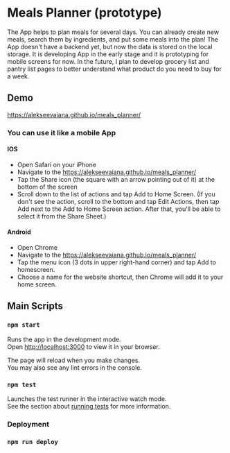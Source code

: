 # Meals Planner (prototype)

The App helps to plan meals for several days.
You can already create new meals, search them by ingredients, and put some meals into the plan!
The App doesn't have a backend yet, but now the data is stored on the local storage.
It is developing App in the early stage and it is prototyping for mobile screens for now.
In the future, I plan to develop grocery list and pantry list pages to better understand what product do you need to buy for a week.

## Demo

https://alekseevaiana.github.io/meals_planner/

### You can use it like a mobile App

#### IOS

- Open Safari on your iPhone
- Navigate to the https://alekseevaiana.github.io/meals_planner/
- Tap the Share icon (the square with an arrow pointing out of it) at the bottom of the screen
- Scroll down to the list of actions and tap Add to Home Screen. (If you don't see the action, scroll to the bottom and tap Edit Actions, then tap Add next to the Add to Home Screen action. After that, you'll be able to select it from the Share Sheet.)

#### Android

- Open Chrome
- Navigate to the https://alekseevaiana.github.io/meals_planner/
- Tap the menu icon (3 dots in upper right-hand corner) and tap Add to homescreen.
- Choose a name for the website shortcut, then Chrome will add it to your home screen.

## Main Scripts

### `npm start`

Runs the app in the development mode.\
Open [http://localhost:3000](http://localhost:3000) to view it in your browser.

The page will reload when you make changes.\
You may also see any lint errors in the console.

### `npm test`

Launches the test runner in the interactive watch mode.\
See the section about [running tests](https://facebook.github.io/create-react-app/docs/running-tests) for more information.

### Deployment

### `npm run deploy`
